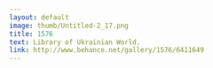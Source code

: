 ```yaml
---
layout: default
image: thumb/Untitled-2_17.png
title: 1576
text: Library of Ukrainian World.
link: http://www.behance.net/gallery/1576/6411649
---
```

